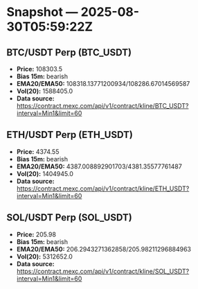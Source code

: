# Snapshot — 2025-08-30T05:59:22Z

## BTC/USDT Perp (BTC_USDT)
- **Price:** 108303.5
- **Bias 15m:** bearish
- **EMA20/EMA50:** 108318.13771200934/108286.67014569587
- **Vol(20):** 1588405.0
- **Data source:** https://contract.mexc.com/api/v1/contract/kline/BTC_USDT?interval=Min1&limit=60

## ETH/USDT Perp (ETH_USDT)
- **Price:** 4374.55
- **Bias 15m:** bearish
- **EMA20/EMA50:** 4387.008892901703/4381.35577761487
- **Vol(20):** 1404945.0
- **Data source:** https://contract.mexc.com/api/v1/contract/kline/ETH_USDT?interval=Min1&limit=60

## SOL/USDT Perp (SOL_USDT)
- **Price:** 205.98
- **Bias 15m:** bearish
- **EMA20/EMA50:** 206.2943271362858/205.98211296884963
- **Vol(20):** 5312652.0
- **Data source:** https://contract.mexc.com/api/v1/contract/kline/SOL_USDT?interval=Min1&limit=60
